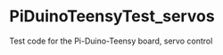 PiDuinoTeensyTest_servos
========================

Test code for the Pi-Duino-Teensy board, servo control
